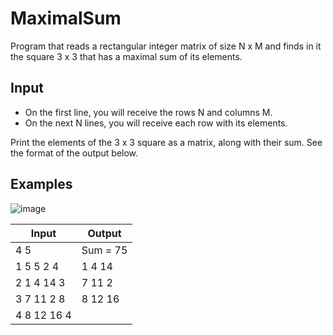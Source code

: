 # MaximalSum
Program that reads a rectangular integer matrix of size N x M and finds in it the square 3 x 3 that has a maximal sum of its elements. 

Input
-------

-	On the first line, you will receive the rows N and columns M. 
-	On the next N lines, you will receive each row with its elements.

Print the elements of the 3 x 3 square as a matrix, along with their sum. See the format of the output below. 

Examples
-----------

![image](https://user-images.githubusercontent.com/81368587/171842484-6a256896-484e-4538-a86e-83c15362545b.png)


Input |	Output 
------|--------
4 5 | Sum = 75 
1 5 5 2 4 | 1 4 14 
2 1 4 14 3 | 7 11 2 
3 7 11 2 8 | 8 12 16 
4 8 12 16 4 |



